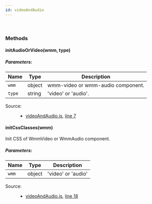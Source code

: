 ```yaml
---
id: videoAndAudio
---
```

<!--link type="text/css" rel="stylesheet" href="/jsDoc.css"></link-->
<div id="main">

<section>
<header>
<h2></h2>
</header>
<article>
<div className="container-overview">
<dl className="details">
</dl>
</div>
<h3 className="subsection-title">Methods</h3>
<h4 className="name" id="initAudioOrVideo"><span className="type-signature"></span>initAudioOrVideo<span className="signature">(wmm, type)</span><span className="type-signature"></span></h4>
<h5>Parameters:</h5>
<table className="params">
<thead>
<tr>
<th>Name</th>
<th>Type</th>
<th className="last">Description</th>
</tr>
</thead>
<tbody>
<tr>
<td className="name"><code>wmm</code></td>
<td className="type">
<span className="param-type">object</span>
</td>
<td className="description last">wmm-video or wmm-audio component.</td>
</tr>
<tr>
<td className="name"><code>type</code></td>
<td className="type">
<span className="param-type">string</span>
</td>
<td className="description last">'video' or 'audio'.</td>
</tr>
</tbody>
</table>
<dl className="details">
<dt className="tag-source">Source:</dt>
<dd className="tag-source"><ul className="dummy"><li>
<a href="pathname:///jsdoc/videoAndAudio.js.html">videoAndAudio.js</a>, <a href="pathname:///jsdoc/videoAndAudio.js.html#line7">line 7</a>
</li></ul></dd>
</dl>
<h4 className="name" id="initCssClasses"><span className="type-signature"></span>initCssClasses<span className="signature">(wmm)</span><span className="type-signature"></span></h4>
<div className="description">
Init CSS of WmmVideo or WmmAudio component.
</div>
<h5>Parameters:</h5>
<table className="params">
<thead>
<tr>
<th>Name</th>
<th>Type</th>
<th className="last">Description</th>
</tr>
</thead>
<tbody>
<tr>
<td className="name"><code>wmm</code></td>
<td className="type">
<span className="param-type">object</span>
</td>
<td className="description last">'video' or 'audio'</td>
</tr>
</tbody>
</table>
<dl className="details">
<dt className="tag-source">Source:</dt>
<dd className="tag-source"><ul className="dummy"><li>
<a href="pathname:///jsdoc/videoAndAudio.js.html">videoAndAudio.js</a>, <a href="pathname:///jsdoc/videoAndAudio.js.html#line18">line 18</a>
</li></ul></dd>
</dl>
</article>
</section>
</div>

